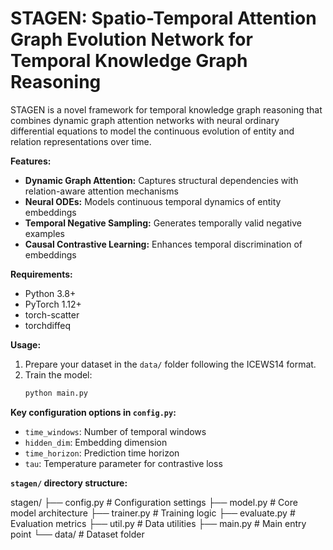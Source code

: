 # STAGEN: Spatio-Temporal Attention Graph Evolution Network for Temporal Knowledge Graph Reasoning

STAGEN is a novel framework for temporal knowledge graph reasoning that combines dynamic graph attention networks with neural ordinary differential equations to model the continuous evolution of entity and relation representations over time.

**Features:**

* **Dynamic Graph Attention:** Captures structural dependencies with relation-aware attention mechanisms
* **Neural ODEs:** Models continuous temporal dynamics of entity embeddings
* **Temporal Negative Sampling:** Generates temporally valid negative examples
* **Causal Contrastive Learning:** Enhances temporal discrimination of embeddings

**Requirements:**

* Python 3.8+
* PyTorch 1.12+
* torch-scatter
* torchdiffeq

**Usage:**

1.  Prepare your dataset in the `data/` folder following the ICEWS14 format.
2.  Train the model:
    ```bash
    python main.py
    ```

**Key configuration options in `config.py`:**

* `time_windows`: Number of temporal windows
* `hidden_dim`: Embedding dimension
* `time_horizon`: Prediction time horizon
* `tau`: Temperature parameter for contrastive loss

**`stagen/` directory structure:**

stagen/
├── config.py       # Configuration settings
├── model.py        # Core model architecture
├── trainer.py      # Training logic
├── evaluate.py     # Evaluation metrics
├── util.py         # Data utilities
├── main.py         # Main entry point
└── data/           # Dataset folder
